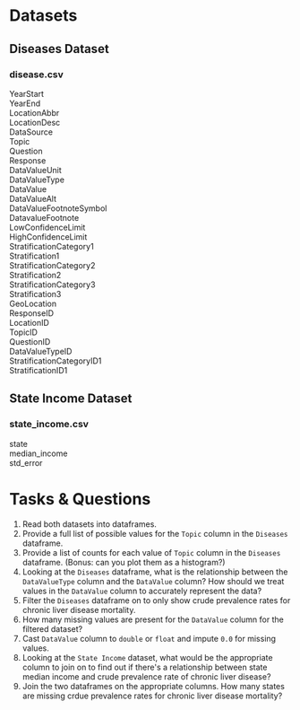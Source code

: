 # Datasets

## Diseases Dataset
### disease.csv
YearStart\
YearEnd\
LocationAbbr\
LocationDesc\
DataSource\
Topic\
Question\
Response\
DataValueUnit\
DataValueType\
DataValue\
DataValueAlt\
DataValueFootnoteSymbol\
DatavalueFootnote\
LowConfidenceLimit\
HighConfidenceLimit\
StratificationCategory1\
Stratification1\
StratificationCategory2\
Stratification2\
StratificationCategory3\
Stratification3\
GeoLocation\
ResponseID\
LocationID\
TopicID\
QuestionID\
DataValueTypeID\
StratificationCategoryID1\
StratificationID1

## State Income Dataset
### state_income.csv
state\
median_income\
std_error

# Tasks & Questions
1) Read both datasets into dataframes.
2) Provide a full list of possible values for the `Topic` column in the `Diseases` dataframe.
3) Provide a list of counts for each value of `Topic` column in the `Diseases` dataframe. (Bonus: can you plot them as a histogram?)
4) Looking at the `Diseases` dataframe, what is the relationship between the `DataValueType` column and the `DataValue` column?  How should we treat values in the `DataValue` column to accurately represent the data?
5) Filter the `Diseases` dataframe on to only show crude prevalence rates for chronic liver disease mortality.
6) How many missing values are present for the `DataValue` column for the filtered dataset?
7) Cast `DataValue` column to `double` or `float` and impute `0.0` for missing values.
8) Looking at the `State Income` dataset, what would be the appropriate column to join on to find out if there's a relationship between state median income and crude prevalence rate of chronic liver disease?
9) Join the two dataframes on the appropriate columns.  How many states are missing crdue prevalence rates for chronic liver disease mortality?
